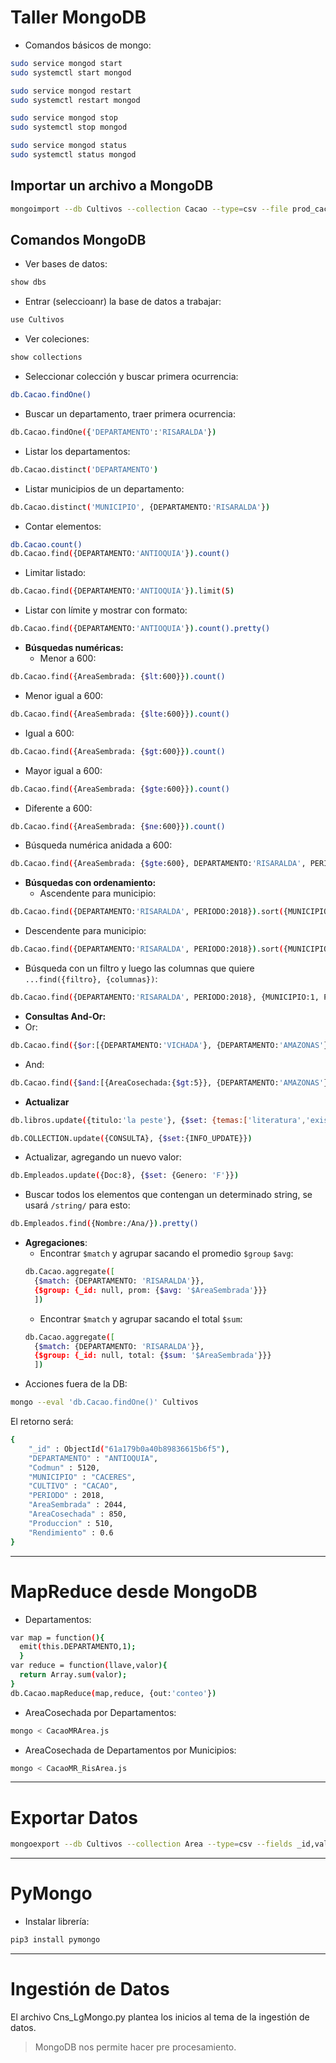 <h1>Taller MongoDB</h1>

- Comandos básicos de mongo:
```bash
sudo service mongod start
sudo systemctl start mongod

sudo service mongod restart
sudo systemctl restart mongod

sudo service mongod stop
sudo systemctl stop mongod

sudo service mongod status
sudo systemctl status mongod
```

<h2>Importar un archivo a MongoDB</h2>

```bash
mongoimport --db Cultivos --collection Cacao --type=csv --file prod_cacao_dpt.csv --headerline
```

<h2>Comandos MongoDB</h2>

- Ver bases de datos:
```bash
show dbs
```
- Entrar (seleccioanr) la base de datos a trabajar:
```bash
use Cultivos
```
- Ver coleciones:
```bash
show collections
```
- Seleccionar colección y buscar primera ocurrencia:
```bash
db.Cacao.findOne()
```
- Buscar un departamento, traer primera ocurrencia:
```bash
db.Cacao.findOne({'DEPARTAMENTO':'RISARALDA'})
```
- Listar los departamentos:
```bash
db.Cacao.distinct('DEPARTAMENTO')
```
- Listar municipios de un departamento:
```bash
db.Cacao.distinct('MUNICIPIO', {DEPARTAMENTO:'RISARALDA'})
```
- Contar elementos:
```bash
db.Cacao.count()
db.Cacao.find({DEPARTAMENTO:'ANTIOQUIA'}).count()
```
- Limitar listado:
```bash
db.Cacao.find({DEPARTAMENTO:'ANTIOQUIA'}).limit(5)
```
- Listar con límite y mostrar con formato:
```bash
db.Cacao.find({DEPARTAMENTO:'ANTIOQUIA'}).count().pretty()
```
- <strong>Búsquedas numéricas:</strong>
  - Menor a 600:
```bash
db.Cacao.find({AreaSembrada: {$lt:600}}).count()
```
  - Menor igual a 600:
```bash
db.Cacao.find({AreaSembrada: {$lte:600}}).count()
```
  - Igual a 600:
```bash
db.Cacao.find({AreaSembrada: {$gt:600}}).count()
```
  - Mayor igual a 600:
```bash
db.Cacao.find({AreaSembrada: {$gte:600}}).count()
```
  - Diferente a 600:
```bash
db.Cacao.find({AreaSembrada: {$ne:600}}).count()
```
  - Búsqueda numérica anidada a 600:
```bash
db.Cacao.find({AreaSembrada: {$gte:600}, DEPARTAMENTO:'RISARALDA', PERIODO:2018}).pretty()
```
- <strong>Búsquedas con ordenamiento:</strong>
  - Ascendente para municipio:
```bash
db.Cacao.find({DEPARTAMENTO:'RISARALDA', PERIODO:2018}).sort({MUNICIPIO:1}).pretty()
```
  - Descendente para municipio:
```bash
db.Cacao.find({DEPARTAMENTO:'RISARALDA', PERIODO:2018}).sort({MUNICIPIO:-1}).pretty()
```
- Búsqueda con un filtro y luego las columnas que quiere ```...find({filtro}, {columnas})```:
```bash
db.Cacao.find({DEPARTAMENTO:'RISARALDA', PERIODO:2018}, {MUNICIPIO:1, PERIODO:1, AreaSembrada:1}).limit(2)
```
- <strong>Consultas And-Or:</strong>
- Or:
```bash
db.Cacao.find({$or:[{DEPARTAMENTO:'VICHADA'}, {DEPARTAMENTO:'AMAZONAS'}]})
```
- And:
```bash
db.Cacao.find({$and:[{AreaCosechada:{$gt:5}}, {DEPARTAMENTO:'AMAZONAS'}]})
```


- <strong>Actualizar</strong>
```bash
db.libros.update({titulo:'la peste'}, {$set: {temas:['literatura','existencialismo']}})
```
```bash
db.COLLECTION.update({CONSULTA}, {$set:{INFO_UPDATE}})
```
  - Actualizar, agregando un nuevo valor:
  ```bash
  db.Empleados.update({Doc:8}, {$set: {Genero: 'F'}})
  ```

- Buscar todos los elementos que contengan un determinado string, se usará ```/string/``` para esto:
```bash
db.Empleados.find({Nombre:/Ana/}).pretty()
```

- <strong>Agregaciones</strong>:
  - Encontrar ```$match``` y agrupar sacando el promedio ```$group``` ```$avg```:
  ```bash
  db.Cacao.aggregate([
    {$match: {DEPARTAMENTO: 'RISARALDA'}},
    {$group: {_id: null, prom: {$avg: '$AreaSembrada'}}}
    ])
    ```
  - Encontrar ```$match``` y agrupar sacando el total ```$sum```:
  ```bash
  db.Cacao.aggregate([
    {$match: {DEPARTAMENTO: 'RISARALDA'}},
    {$group: {_id: null, total: {$sum: '$AreaSembrada'}}}
    ])
    ```
- Acciones fuera de la DB:
```bash
mongo --eval 'db.Cacao.findOne()' Cultivos
```
El retorno será:
```bash
{
	"_id" : ObjectId("61a179b0a40b89836615b6f5"),
	"DEPARTAMENTO" : "ANTIOQUIA",
	"Codmun" : 5120,
	"MUNICIPIO" : "CACERES",
	"CULTIVO" : "CACAO",
	"PERIODO" : 2018,
	"AreaSembrada" : 2044,
	"AreaCosechada" : 850,
	"Produccion" : 510,
	"Rendimiento" : 0.6
}
```

---
<h1><strong>MapReduce desde MongoDB</strong></h1>

- Departamentos:
```bash
var map = function(){
  emit(this.DEPARTAMENTO,1);
  }
var reduce = function(llave,valor){
  return Array.sum(valor);
}
db.Cacao.mapReduce(map,reduce, {out:'conteo'})
```

- AreaCosechada por Departamentos:
```bash
mongo < CacaoMRArea.js 
```
- AreaCosechada de Departamentos por Municipios:
```bash
mongo < CacaoMR_RisArea.js
```

---
<h1><strong>Exportar Datos</strong></h1>

```bash
mongoexport --db Cultivos --collection Area --type=csv --fields _id,value --out Areas_nacional.csv
```


---
<h1><strong>PyMongo</strong></h1>

- Instalar librería:
```bash
pip3 install pymongo
```

---
<h1><strong>Ingestión de Datos</strong></h1>
El archivo Cns_LgMongo.py plantea los inicios al tema de la ingestión de datos.

>MongoDB nos permite hacer pre procesamiento.
